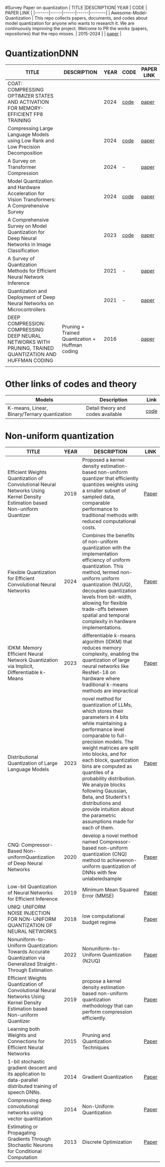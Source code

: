#Survey Paper on quantization
| TITLE |DESCRIPTION| YEAR | CODE | PAPER LINK |
|-------|------|------|------|--------|
| Awesome-Model-Quantization | This repo collects papers, documents, and codes about model quantization for anyone who wants to research it. We are continuously improving the project. Welcome to PR the works (papers, repositories) that the repo misses. | 2015-2024 |  | [paper](https://github.com/Efficient-ML/Awesome-Model-Quantization?tab=readme-ov-file) |

# QuantizationDNN

| TITLE |DESCRIPTION| YEAR | CODE | PAPER LINK |
|-------|------|------|------|--------|
| COAT: COMPRESSING OPTIMIZER STATES AND ACTIVATION FOR MEMORY-EFFICIENT FP8 TRAINING|          | 2024 | [code](https://github.com/NVlabs/COAT)                                   | [paper](https://arxiv.org/abs/2410.19313) |
| Compressing Large Language Models using Low Rank and Low Precision Decomposition    |         | 2024 | [code](https://github.com/pilancilab/caldera)                            | [paper](https://arxiv.org/abs/2405.18886) |
| A Survey on Transformer Compression                                                  |        | 2024 |  -                                                                       | [paper](https://arxiv.org/abs/2402.05964) |
| Model Quantization and Hardware Acceleration for Vision Transformers: A Comprehensive Survey | | 2024 |[code](https://github.com/DD-DuDa/awesome-vit-quantization-acceleration)  | [paper](https://arxiv.org/abs/2405.00314) |
|A Comprehensive Survey on Model Quantization for Deep Neural Networks in Image Classification | | 2023 | [code](https://github.com/NVIDIA/FasterTransformer)                      | [paper](https://dl.acm.org/doi/10.1145/3623402) |
|  A Survey of Quantization Methods for Efficient Neural Network Inference                     || 2021 |  -                                                                       | [paper](https://arxiv.org/abs/2103.13630) |
| Quantization and Deployment of Deep Neural Networks on Microcontrollers                      | |2021 | -                                                                        | [paper](https://arxiv.org/abs/2105.13331) |
| DEEP COMPRESSION: COMPRESSING DEEP NEURAL NETWORKS WITH PRUNING, TRAINED QUANTIZATION AND HUFFMAN CODING  | Pruning + Trained Quantization + Huffman coding  |  2016 |  | [paper](https://arxiv.org/abs/1510.00149)  |
|     |     |     |  ||


# Other links of codes and theory

|Models| Description | Link |
|-----|------|------|
|K-means, Linear, Binary/Ternary quantization | Detail theory and codes available| [code](https://www.coditation.com/blog/how-to-optimize-large-deep-learning-models-using-quantization#:~:text=K%2DMeans%2Dbased%20quantization%20is,the%20K%2DMeans%20clustering%20algorithm.)|


# Non-uniform quantization
| TITLE | YEAR | DESCRIPTION |LINK |
|------|-------|------|-------|
| Efficient Weights Quantization of Convolutional Neural Networks Using Kernel Density Estimation based Non-uniform Quantizer |  2019  | Proposed a kernel density estimation-based non-uniform quantizer that efficiently quantizes weights using a smaller subset of sampled data, comparable performance to traditional methods with reduced computational costs. | [Paper](https://mdpi.com/2076-3417/9/12/2559?utm_source=chatgpt.com)  |
|  Flexible Quantization for Efficient Convolutional Neural Networks | 2024  | Combines the benefits of non-uniform quantization with the implementation efficiency of uniform quantization. This method, termed non-uniform uniform quantization (NUUQ), decouples quantization levels from bit-width, allowing for flexible trade-offs between spatial and temporal complexity in hardware implementations. | [Paper](https://www.mdpi.com/2079-9292/13/10/1923?utm_source=chatgpt.com) |
| IDKM: Memory Efficient Neural Network Quantization via Implicit, Differentiable k-Means |  2023  |  differentiable k-means algorithm (IDKM) that reduces memory complexity, enabling the quantization of large neural networks like ResNet-18 on hardware where traditional k-means methods are impractical  |  [Paper](https://arxiv.org/abs/2312.07759?utm_source=chatgpt.com)  |
| Distributional Quantization of Large Language Models | 2023 | novel method for quantization of LLMs, which stores their parameters in 4 bits while maintaining a performance level comparable to full-precision models. The weight matrices are split into blocks, and for each block, quantization bins are computed as quantiles of a probability distribution. We analyze blocks following Gaussian, Beta, and Student’s t distributions and provide intuition about the parametric assumptions made for each of them. | [Paper](https://www.google.com/search?q=Distributional+Quantization+of+Large+Language+Models&rlz=1C1GCEU_enMY1056MY1057&oq=Distributional+Quantization+of+Large+Language+Models&gs_lcrp=EgZjaHJvbWUyBggAEEUYOTIKCAEQABiABBiiBDIHCAIQABjvBTIKCAMQABiABBiiBNIBBzUzMGowajeoAgCwAgA&sourceid=chrome&ie=UTF-8#vhid=zephyr:0&vssid=atritem-https://www.cee.org/sites/default/files/rsi/Papers/Cholakov_Radostin.pdf) |
| CNQ: Compressor-Based Non-uniformQuantization of Deep Neural Networks | 2020 | develop a novel method named Compressor-based non-uniform quantization (CNQ) method to achievenon-uniform quantization of DNNs with few unlabeledsample | [Paper](https://ietresearch.onlinelibrary.wiley.com/doi/epdf/10.1049/cje.2020.09.014) |
| Low-bit Quantization of Neural Networks for Efficient Inference | 2019 | Minimum Mean Squared Error (MMSE) | [Paper](https://www.google.com/search?q=low-bit+quantization+of+neural+networks+for+efficient+inference&rlz=1C1GCEU_enMY1056MY1057&oq=Low-bit+Quantization+of+Neural+Networks+for+Efficient+Inference&gs_lcrp=EgZjaHJvbWUqBwgAEAAYgAQyBwgAEAAYgAQyBggBEEUYPNIBBzM3OWowajeoAgCwAgA&sourceid=chrome&ie=UTF-8) |
| UNIQ: UNIFORM NOISE INJECTION FOR NON-UNIFORM QUANTIZATION OF NEURAL NETWORKS | 2018 | low computational budget regime | [Paper](https://www.google.com/search?q=UNIQ%3A+UNIFORM+NOISE+INJECTION+FOR+NON-UNIFORM+QUANTIZATION+OF+NEURAL+NETWORKS&rlz=1C1GCEU_enMY1056MY1057&oq=UNIQ%3A+UNIFORM+NOISE+INJECTION+FOR+NON-UNIFORM+QUANTIZATION+OF+NEURAL+NETWORKS&gs_lcrp=EgZjaHJvbWUyBggAEEUYOTIGCAEQRRg60gEHODA2ajBqN6gCALACAA&sourceid=chrome&ie=UTF-8) |
| Nonuniform-to-Uniform Quantization: Towards Accurate Quantization via Generalized Straight-Through Estimation | 2022 | Nonuniform-to-Uniform Quantization (N2UQ) | [Paper](https://ieeexplore.ieee.org/stamp/stamp.jsp?tp=&arnumber=9879262) |
| Efficient Weights Quantization of Convolutional Neural Networks Using Kernel Density Estimation based Non-uniform Quantizer | 2019 | propose a kernel density estimation based non-uniform quantization methodology that can perform compression efficiently. | [Paper](https://www.mdpi.com/2076-3417/9/12/2559) |
| Learning both Weights and Connections for Efficient Neural Networks | 2015 | Pruning and Quantization Techniques | [Paper](https://arxiv.org/abs/1506.02626) |
| 1-bit stochastic gradient descent and its application to data-parallel distributed training of speech DNNs. | 2014 | Gradient Quantization | [Paper](https://www.microsoft.com/en-us/research/?from=https%3A%2F%2Fresearch.microsoft.com%2Fpubs%2F226652%2F1bitSGD.pdf&type=no-match) |
| Compressing deep convolutional networks using vector quantization | 2014 | Non-Uniform Quantization |  [Paper](https://arxiv.org/abs/1412.6115) |
| Estimating or Propagating Gradients Through Stochastic Neurons for Conditional Computation | 2013 | Discrete Optimization | [Paper](https://arxiv.org/abs/1308.3432) | 









